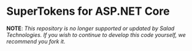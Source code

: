 # SuperTokens for ASP.NET Core

**NOTE**: _This repository is no longer supported or updated by Salad Technologies. If you wish to continue to develop this code yourself, we recommend you fork it._
